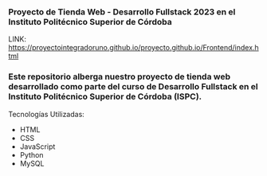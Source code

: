 ### Proyecto de Tienda Web - Desarrollo Fullstack 2023 en el Instituto Politécnico Superior de Córdoba
LINK: https://proyectointegradoruno.github.io/proyecto.github.io/Frontend/index.html 
### Este repositorio alberga nuestro proyecto de tienda web desarrollado como parte del curso de Desarrollo Fullstack en el Instituto Politécnico Superior de Córdoba (ISPC).

Tecnologías Utilizadas:

- HTML
- CSS
- JavaScript
- Python
- MySQL




